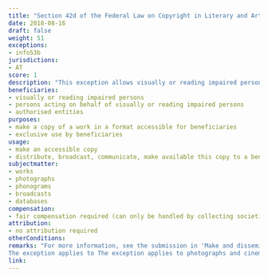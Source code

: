 ```yaml
---
title: "Section 42d of the Federal Law on Copyright in Literary and Artistic Works and Related Rights"
date: 2018-08-16
draft: false
weight: 51
exceptions:
- info53b
jurisdictions:
- AT
score: 1
description: "This exception allows visually or reading impaired persons and persons acting on their behalf, as well as authorized entities to produce copies in accessible format,  distribute, broadcast, make available to the public, publicly display and use for public lectures, performances and demonstrations, on a non-profit basis, for the benefit and exclusive use of persons with visual or reading disabilities and other authorized entities for visual and reading disabilities. Lawful access to the work is required. Beneficiaries must have their residence or registered office in Austria or in another member state of the EU or a signatory state to the EEA.<br /><br />The provision of art. 5.3.(b) of the InfoSoc Directive was initially implemented in Section 42d. However, in 2018 (by amendment of the Copyright Act BGBl I No. 63/2018) the exception was replaced in its entirety by a provision implementing the Marakesh Directive (EU) 2017/1564."
beneficiaries:
- visually or reading impaired persons
- persons acting on behalf of visually or reading impaired persons
- authorised entities
purposes: 
- make a copy of a work in a format accessible for beneficiaries 
- exclusive use by beneficiaries
usage:
- make an accessible copy
- distribute, broadcast, communicate, make available this copy to a beneficiary
subjectmatter:
- works
- photographs
- phonograms
- broadcasts
- databases
compensation:
- fair compensation required (can only be handled by collecting societies)
attribution: 
- no attribution required
otherConditions: 
remarks: "For more information, see the submission in 'Make and disseminate accessible format copies of works (Art. 4 MKD)' for Austria.<br /><br />
The exception applies to The exception applies to photographs and cinematographic products (§74(7)), performances (§71(6)), phonograms (§76(6)), broadcasts (§76a(5))."
link: 
---
```

